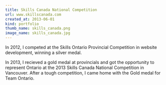 ```yaml
---
title: Skills Canada National Competition
url: www.skillscanada.com
created_at: 2013-06-01
kind: portfolio
thumb_name: skills_canada.png
image_name: skills_canada.jpg
---
```


In 2012, I competed at the Skills Ontario Provincial Competition in website development, winning a silver medal.

In 2013, I recieved a gold medal at provincials and got the opportunity to represent Ontario at the 2013 Skills Canada
National Competition in Vancouver. After a tough competition, I came home with the Gold medal for Team Ontario.